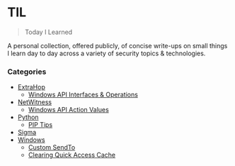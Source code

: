 # TIL

> Today I Learned

A personal collection, offered publicly, of concise write-ups on small things I learn day to day across a
variety of security topics & technologies.

### Categories

* [ExtraHop](https://github.com/BytesInFlight/til/tree/main/ExtraHop)
	* [Windows API Interfaces & Operations](https://github.com/BytesInFlight/til/blob/main/ExtraHop/windowsapi_mappings.md)
* [NetWitness](https://github.com/BytesInFlight/til/tree/main/NetWitness)
	* [Windows API Action Values](https://github.com/BytesInFlight/til/blob/main/NetWitness/windowsapi_mappings.md)
* [Python](https://github.com/BytesInFlight/til/tree/main/Python)
	* [PIP Tips](https://github.com/BytesInFlight/til/blob/main/Python/pip.md)
* [Sigma](https://github.com/BytesInFlight/til/tree/main/sigma.md)
* [Windows](https://github.com/BytesInFlight/til/tree/main/Windows)
	* [Custom SendTo](https://github.com/BytesInFlight/til/blob/main/Windows/custom_sendto.md)
	* [Clearing Quick Access Cache](https://github.com/BytesInFlight/til/blob/main/Windows/clear_quick_access.md)



